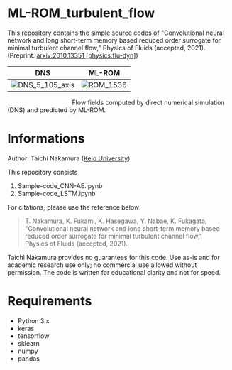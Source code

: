# ML-ROM_turbulent_flow
This repository contains the simple source codes of "Convolutional neural network and long short-term memory based reduced order surrogate for minimal turbulent channel flow," Physics of Fluids (accepted, 2021).(Preprint: [arxiv:2010.13351 \[physics.flu-dyn\]](https://arxiv.org/abs/2010.13351))

DNS             |  ML-ROM
:-------------------------:|:-------------------------:
![DNS_5_105_axis](https://user-images.githubusercontent.com/78074953/106081079-a69a9980-615b-11eb-9c0e-f6cbf5499e08.gif)  |  ![ROM_1536](https://user-images.githubusercontent.com/78074953/106082050-57edff00-615d-11eb-94b2-e7f0e8482cd6.gif)

&nbsp;&nbsp;&nbsp;&nbsp;&nbsp;&nbsp;&nbsp;&nbsp;&nbsp;&nbsp;&nbsp;&nbsp;&nbsp;&nbsp;&nbsp;&nbsp;&nbsp;&nbsp;&nbsp;&nbsp;&nbsp;&nbsp;&nbsp;&nbsp;&nbsp;&nbsp;&nbsp;&nbsp;&nbsp;&nbsp;&nbsp;&nbsp;&nbsp;&nbsp;&nbsp;&nbsp;&nbsp;Flow fields computed by direct numerical simulation (DNS) and predicted by ML-ROM.

# Informations
Author: Taichi Nakamura ([Keio University](https://kflab.jp/ja/))

This repository consists

1. Sample-code_CNN-AE.ipynb
1. Sample-code_LSTM.ipynb

For citations, please use the reference below:

> T. Nakamura, K. Fukami, K. Hasegawa, Y. Nabae, K. Fukagata,  
"Convolutional neural network and long short-term memory based reduced order surrogate for minimal turbulent channel flow,"  
Physics of Fluids (accepted, 2021).  

Taichi Nakamura provides no guarantees for this code. Use as-is and for academic research use only; no commercial use allowed without permission. The code is written for educational clarity and not for speed.

# Requirements
* Python 3.x  
* keras  
* tensorflow
* sklearn
* numpy
* pandas
